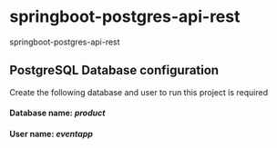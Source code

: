 # springboot-postgres-api-rest
springboot-postgres-api-rest

## PostgreSQL Database configuration

Create the following database and user to run this project is required

#### **Database name:** *product*
#### **User name:** *eventapp*
